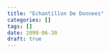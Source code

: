 ```yaml
---
title: "Echantillon De Donnees"
categories: []
tags: []
date: 2099-06-30
draft: true
---
```


<!--

https://github.com/dankeder/pg_dump_sample

https://labs.dalibo.com/postgresql_anonymizer

-->